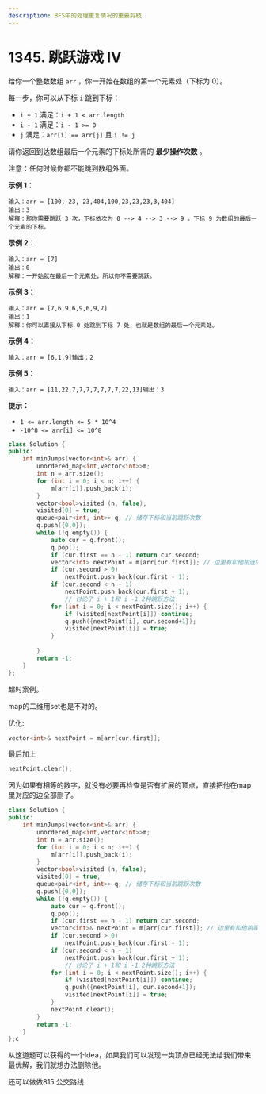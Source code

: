 ```yaml
---
description: BFS中的处理重复情况的重要剪枝
---
```


# 1345. 跳跃游戏 IV



给你一个整数数组 `arr` ，你一开始在数组的第一个元素处（下标为 0）。

每一步，你可以从下标 `i` 跳到下标：

* `i + 1` 满足：`i + 1 < arr.length`
* `i - 1` 满足：`i - 1 >= 0`
* `j` 满足：`arr[i] == arr[j]` 且 `i != j`

请你返回到达数组最后一个元素的下标处所需的 **最少操作次数** 。

注意：任何时候你都不能跳到数组外面。

**示例 1：**

```
输入：arr = [100,-23,-23,404,100,23,23,23,3,404]
输出：3
解释：那你需要跳跃 3 次，下标依次为 0 --> 4 --> 3 --> 9 。下标 9 为数组的最后一个元素的下标。
```

**示例 2：**

```
输入：arr = [7]
输出：0
解释：一开始就在最后一个元素处，所以你不需要跳跃。
```

**示例 3：**

```
输入：arr = [7,6,9,6,9,6,9,7]
输出：1
解释：你可以直接从下标 0 处跳到下标 7 处，也就是数组的最后一个元素处。
```

**示例 4：**

```
输入：arr = [6,1,9]输出：2
```

**示例 5：**

```
输入：arr = [11,22,7,7,7,7,7,7,7,22,13]输出：3
```

**提示：**

* `1 <= arr.length <= 5 * 10^4`
* `-10^8 <= arr[i] <= 10^8`

```cpp
class Solution {
public:
    int minJumps(vector<int>& arr) {
        unordered_map<int,vector<int>>m;
        int n = arr.size();
        for (int i = 0; i < n; i++) {
            m[arr[i]].push_back(i);
        }
        vector<bool>visited (n, false);
        visited[0] = true;
        queue<pair<int, int>> q; // 储存下标和当前跳跃次数
        q.push({0,0});
        while (!q.empty()) {
            auto cur = q.front();
            q.pop();
            if (cur.first == n - 1) return cur.second;
            vector<int> nextPoint = m[arr[cur.first]]; // 边里有和他相连的所有数字
            if (cur.second > 0) 
                nextPoint.push_back(cur.first - 1);
            if (cur.second < n - 1) 
                nextPoint.push_back(cur.first + 1); 
                // 讨论了 i + 1和 i -1 2种跳跃方法
            for (int i = 0; i < nextPoint.size(); i++) {
                if (visited[nextPoint[i]]) continue;
                q.push({nextPoint[i], cur.second+1});
                visited[nextPoint[i]] = true;
            }
            
        }
        return -1;
    }
};
```

超时案例。

map的二维用set也是不对的。

优化:

```cpp
vector<int>& nextPoint = m[arr[cur.first]];
```

最后加上

```cpp
nextPoint.clear();
```

因为如果有相等的数字，就没有必要再检查是否有扩展的顶点，直接把他在map里对应的边全部删了。

```cpp
class Solution {
public:
    int minJumps(vector<int>& arr) {
        unordered_map<int,vector<int>>m;
        int n = arr.size();
        for (int i = 0; i < n; i++) {
            m[arr[i]].push_back(i);
        }
        vector<bool>visited (n, false);
        visited[0] = true;
        queue<pair<int, int>> q; // 储存下标和当前跳跃次数
        q.push({0,0});
        while (!q.empty()) {
            auto cur = q.front();
            q.pop();
            if (cur.first == n - 1) return cur.second;
            vector<int>& nextPoint = m[arr[cur.first]]; // 边里有和他相等的所有数字
            if (cur.second > 0) 
                nextPoint.push_back(cur.first - 1);
            if (cur.second < n - 1) 
                nextPoint.push_back(cur.first + 1); 
                // 讨论了 i + 1和 i -1 2种跳跃方法
            for (int i = 0; i < nextPoint.size(); i++) {
                if (visited[nextPoint[i]]) continue;
                q.push({nextPoint[i], cur.second+1});
                visited[nextPoint[i]] = true;
            }
            nextPoint.clear();
        }
        return -1;
    }
};c
```

从这道题可以获得的一个Idea，如果我们可以发现一类顶点已经无法给我们带来最优解，我们就想办法删除他。

还可以做做815 公交路线
